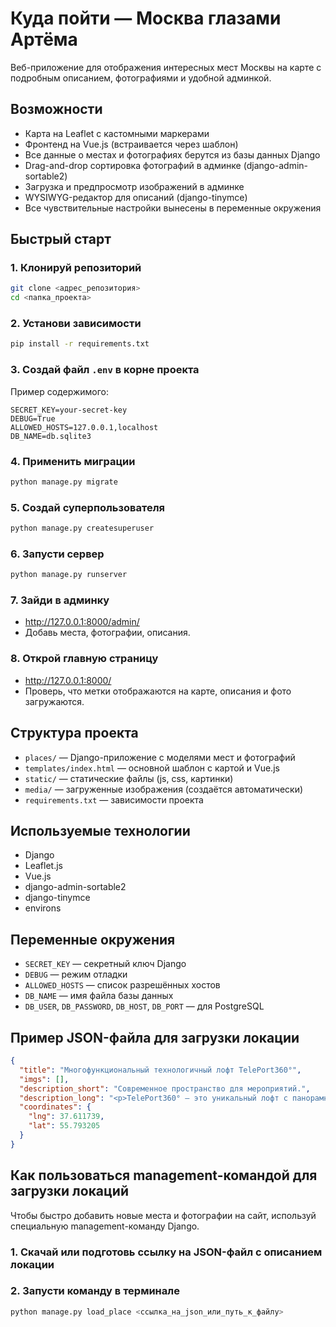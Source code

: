 # Куда пойти — Москва глазами Артёма

Веб-приложение для отображения интересных мест Москвы на карте с подробным описанием, фотографиями и удобной админкой.

## Возможности

- Карта на Leaflet с кастомными маркерами
- Фронтенд на Vue.js (встраивается через шаблон)
- Все данные о местах и фотографиях берутся из базы данных Django
- Drag-and-drop сортировка фотографий в админке (django-admin-sortable2)
- Загрузка и предпросмотр изображений в админке
- WYSIWYG-редактор для описаний (django-tinymce)
- Все чувствительные настройки вынесены в переменные окружения

## Быстрый старт

### 1. Клонируй репозиторий

```bash
git clone <адрес_репозитория>
cd <папка_проекта>
```

### 2. Установи зависимости

```bash
pip install -r requirements.txt
```

### 3. Создай файл `.env` в корне проекта

Пример содержимого:
```
SECRET_KEY=your-secret-key
DEBUG=True
ALLOWED_HOSTS=127.0.0.1,localhost
DB_NAME=db.sqlite3
```

### 4. Применить миграции

```bash
python manage.py migrate
```

### 5. Создай суперпользователя

```bash
python manage.py createsuperuser
```

### 6. Запусти сервер

```bash
python manage.py runserver
```

### 7. Зайди в админку

- http://127.0.0.1:8000/admin/
- Добавь места, фотографии, описания.

### 8. Открой главную страницу

- http://127.0.0.1:8000/
- Проверь, что метки отображаются на карте, описания и фото загружаются.

## Структура проекта

- `places/` — Django-приложение с моделями мест и фотографий
- `templates/index.html` — основной шаблон с картой и Vue.js
- `static/` — статические файлы (js, css, картинки)
- `media/` — загруженные изображения (создаётся автоматически)
- `requirements.txt` — зависимости проекта

## Используемые технологии

- Django
- Leaflet.js
- Vue.js
- django-admin-sortable2
- django-tinymce
- environs

## Переменные окружения

- `SECRET_KEY` — секретный ключ Django
- `DEBUG` — режим отладки
- `ALLOWED_HOSTS` — список разрешённых хостов
- `DB_NAME` — имя файла базы данных
- `DB_USER`, `DB_PASSWORD`, `DB_HOST`, `DB_PORT` — для PostgreSQL


## Пример JSON-файла для загрузки локации

```json
{
  "title": "Многофункциональный технологичный лофт TelePort360°",
  "imgs": [],
  "description_short": "Современное пространство для мероприятий.",
  "description_long": "<p>TelePort360° — это уникальный лофт с панорамным видом на Москву, подходящий для проведения различных событий: от деловых встреч до вечеринок.</p>",
  "coordinates": {
    "lng": 37.611739,
    "lat": 55.793205
  }
}
```

## Как пользоваться management-командой для загрузки локаций

Чтобы быстро добавить новые места и фотографии на сайт, используй специальную management-команду Django.

### 1. Скачай или подготовь ссылку на JSON-файл с описанием локации

### 2. Запусти команду в терминале

```bash
python manage.py load_place <ссылка_на_json_или_путь_к_файлу>
